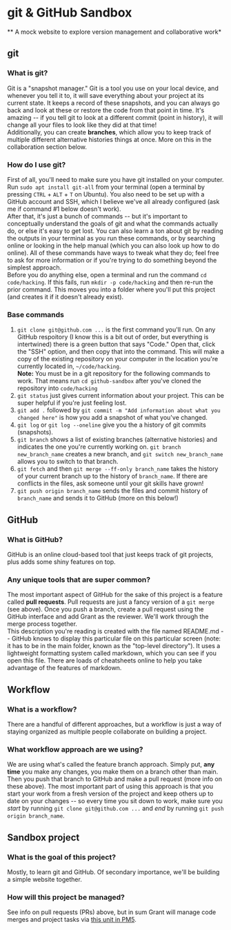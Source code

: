 # git & GitHub Sandbox
** A mock website to explore version management and collaborative work*

## git

### What is git?
Git is a "snapshot manager." Git is a tool you use on your local device, and whenever you tell it to, it will save everything about your project at its current state. It keeps a record of these snapshots, and you can always go back and look at these or restore the code from that point in time. It's amazing -- if you tell git to look at a different commit (point in history), it will change all your files to look like they did at that time!  
Additionally, you can create **branches**, which allow you to keep track of multiple different alternative histories things at once. More on this in the collaboration section below.

### How do I use git?
First of all, you'll need to make sure you have git installed on your computer. Run `sudo apt install git-all` from your terminal (open a terminal by pressing `CTRL` + `ALT` + `T` on Ubuntu). You also need to be set up with a GitHub account and SSH, which I believe we've all already configured (ask me if command #1 below doesn't work).  
After that, it's just a bunch of commands -- but it's important to conceptually understand the goals of git and what the commands actually do, or else it's easy to get lost. You can also learn a ton about git by reading the outputs in your terminal as you run these commands, or by searching online or looking in the help manual (which you can also look up how to do online). All of these commands have ways to tweak what they do; feel free to ask for more information or if you're trying to do something beyond the simplest approach.  
Before you do anything else, open a terminal and run the command `cd code/hacking`. If this fails, run `mkdir -p code/hacking` and then re-run the prior command. This moves you into a folder where you'll put this project (and creates it if it doesn't already exist).

### Base commands
1. `git clone git@github.com ...` is the first command you'll run. On any GitHub respoitory (I know this is a bit out of order, but everything is intertwined) there is a green button that says "Code." Open that, click the "SSH" option, and then copy that into the command. This will make a copy of the existing repository on your computer in the location you're currently located in, `~/code/hacking`.  
**Note:** You must be in a git repository for the following commands to work. That means run `cd github-sandbox` after you've cloned the repository into `code/hacking`
2. `git status` just gives current information about your project. This can be super helpful if you're just feeling lost.
3. `git add .` followed by `git commit -m "Add information about what you changed here"` is how you add a snapshot of what you've changed.
4. `git log` or `git log --oneline` give you the a history of git commits (snapshots).
5. `git branch` shows a list of existing branches (alternative histories) and indicates the one you're currently working on. `git branch new_branch_name` creates a new branch, and `git switch new_branch_name` allows you to switch to that branch.
6. `git fetch` and then `git merge --ff-only branch_name` takes the history of your current branch up to the history of `branch_name`. If there are conflicts in the files, ask someone until your git skills have grown!
7. `git push origin branch_name` sends the files and commit history of `branch_name` and sends it to GitHub (more on this below!)

## GitHub

### What is GitHub?
GitHub is an online cloud-based tool that just keeps track of git projects, plus adds some shiny features on top.

### Any unique tools that are super common?
The most important aspect of GitHub for the sake of this project is a feature called **pull requests**. Pull requests are just a fancy version of a `git merge` (see above). Once you push a branch, create a pull request using the GitHub interface and add Grant as the reviewer. We'll work through the merge process together.  
This description you're reading is created with the file named README.md -- GitHub knows to display this particular file on this particular screen (note: it has to be in the main folder, known as the "top-level directory"). It uses a lightweight formatting system called markdown, which you can see if you open this file. There are loads of cheatsheets online to help you take advantage of the features of markdown.

## Workflow

### What is a workflow?
There are a handful of different approaches, but a workflow is just a way of staying organized as multiple people collaborate on building a project.

### What workflow approach are we using?
We are using what's called the feature branch approach. Simply put, **any time** you make any changes, you make them on a branch other than main. Then you push that branch to GitHub and make a pull request (more info on these above). The most important part of using this approach is that you start your work from a fresh version of the project and keep others up to date on your changes -- so every time you sit down to work, make sure you *start* by running `git clone git@github.com ...` and *end* by running `git push origin branch_name`.

## Sandbox project

### What is the goal of this project?
Mostly, to learn git and GitHub. Of secondary importance, we'll be building a simple website together.

### How will this project be managed?
See info on pull requests (PRs) above, but in sum Grant will manage code merges and project tasks via [this unit in PM5](https://appcove.com/pm5/unit/10029620).
